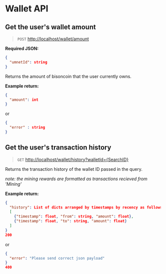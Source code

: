 # Wallet API

## Get the user's wallet amount

> `POST` <http://localhost/wallet/amount>

**Required JSON:**

```json 
{
  "umnetId": string
}
```
Returns the amount of bisoncoin that the user currently owns.

**Example return:**

```json
{
  "amount": int
}
```

or

```json
{
  "error" : string
}
```

## Get the user's transaction history

> `GET` <http://localhost/wallet/history?walletId={SearchID}>

Returns the transaction history of the wallet ID passed in the query.

*note: the mining rewards are formatted as transactions recieved from 'Mining'*

**Example return:**

```json
{
  "history": List of dicts arranged by timestamps by recency as follows 
  [
    {"timestamp": float, "from": string, "amount": float},
    {"timestamp": float, "to": string, "amount": float}
  ]
}
200
```

or

```json
{
  "error": "Please send correct json payload"
}
400
```
